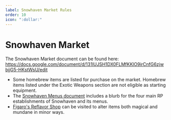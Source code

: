 ```yaml
---
label: Snowhaven Market Rules
order: 10
icon: ":dollar:"
---
```

# Snowhaven Market

The Snowhaven Market document can be found here: https://docs.google.com/document/d/131lUJSH1DX0FLMfKKlO9irCnfG6zjwbjjG5-HKstWsU/edit

- Some homebrew items are listed for purchase on the market. Homebrew items listed under the Exotic Weapons section are not eligible as starting equipment.
- The [Snowhaven Menus document](https://docs.google.com/document/d/1TK_sw4eryRNPw2H8fww9iQzUX-wXrN_rHOLucCG1IlU) includes a blurb for the four main RP establishments of Snowhaven and its menus.
- [Figaro's Reflavor Shop](https://docs.google.com/document/d/1NNnJ-6sHJkKqME8iqxPpYQbXKkjYtUDs3IvUPPwmO_w/) can be visited to alter items both magical and mundane in minor ways.
